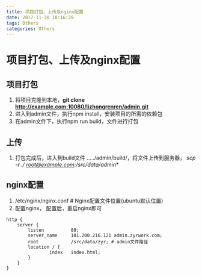 ```yaml
---
title: 项目打包、上传及nginx配置
date: 2017-11-30 18:16:29
tags: Others
categories: Others
---
```

# 项目打包、上传及nginx配置

## 项目打包

1. 将项目克隆到本地，**git clone http://example.com:10080/lizhongrenren/admin.git**
2. 进入到admin文件，执行npm install，安装项目的所需的依赖包
3. 在admin文件下，执行npm run build，文件进行打包

## 上传

1. 打包完成后，进入到build文件 ...../admin/build/，将文件上传到服务器， **scp -r ./* root@example.com:/src/data/admin**

## nginx配置

1. /etc/nginx/nginx.conf # Nginx配置文件位置(ubuntu默认位置)
2. 配置nginx， 配置后，重启nginx即可

```code
http {
    server {
        listen          80;
        server_name     101.200.216.121 admin.zyrwork.com;
        root            /src/data/zyr; # admin文件路径
        location / {
                index   index.html;
        }
    }
}
```
